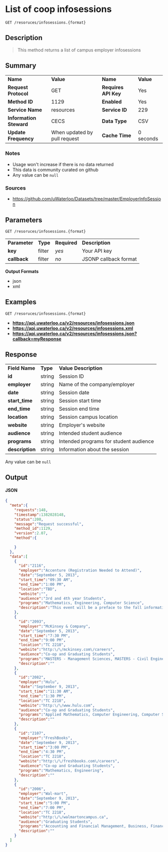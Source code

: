 # List of coop infosessions

```
GET /resoruces/infosessions.{format}
```

## Description

> This method returns a list of campus employer infosessions

## Summary

<table>
  <tr>
    <td><b>Name</b></td>
    <td><b>Value</b></td>
    <td><b><b>Name</b></b></td>
    <td><b>Value</b></td>
  </tr>
  <tr>
    <td><b>Request Protocol</b></td>
    <td>GET</td>
    <td><b>Requires API Key</b></td>
    <td>Yes</td>
  </tr>
  <tr>
    <td><b>Method ID</b></td>
    <td>1129</td>
    <td><b>Enabled</b></td>
    <td>Yes</td>
  </tr>
  <tr>
    <td><b>Service Name</b></td>
    <td>resources</td>
    <td><b>Service ID</b></td>
    <td>229</td>
  </tr>
  <tr>
    <td><b>Information Steward</b></td>
    <td>CECS</td>
    <td><b>Data Type</b></td>
    <td>CSV</td>
  </tr>
  <tr>
    <td><b>Update Frequency</b></td>
    <td>When updated by pull request</td>
    <td><b>Cache Time</b></td>
    <td>0 seconds</td>
  </tr>
</table>


### Notes

- Usage won't increase if there is no data returned
- This data is community curated on github
- Any value can be `null`


### Sources

- https://github.com/uWaterloo/Datasets/tree/master/EmployerInfoSession


## Parameters

```
GET /resoruces/infosessions.{format}
```

<table>
  <tr>
    <td><b>Parameter</b></td>
    <td><b>Type</b></td>
    <td><b><b>Required</b></b></td>
    <td><b>Description</b></td>
  </tr>
  <tr>
    <td><b>key</b></td>
    <td>filter</td>
    <td><i>yes</i></td>
    <td>Your API key</td>
  </tr>
  <tr>
    <td><b>callback</b></td>
    <td>filter</td>
    <td><i>no</i></td>
    <td>JSONP callback format</td>
  </tr>
</table>

**Output Formats**

- json
- xml


## Examples

```
GET /resoruces/infosessions.{format}
```

- **https://api.uwaterloo.ca/v2/resources/infosessions.json**
- **https://api.uwaterloo.ca/v2/resources/infosessions.xml**
- **https://api.uwaterloo.ca/v2/resources/infosessions.json?callback=myResponse**


## Response

<table>
  <tr>
    <td><b>Field Name</b></td>
    <td><b>Type</b></td>
    <td><b>Value Description</b></td>
  </tr>
  <tr>
    <td><b>id</b></td>
    <td>string</td>
    <td>Session ID</td>
  </tr>
  <tr>
    <td><b>employer</b></td>
    <td>string</td>
    <td>Name of the company/employer</td>
  </tr>
  <tr>
    <td><b>date</b></td>
    <td>string</td>
    <td>Session date</td>
  </tr>
  <tr>
    <td><b>start_time</b></td>
    <td>string</td>
    <td>Session start time</td>
  </tr>
  <tr>
    <td><b>end_time</b></td>
    <td>string</td>
    <td>Session end time</td>
  </tr>
  <tr>
    <td><b>location</b></td>
    <td>string</td>
    <td>Session campus location</td>
  </tr>
  <tr>
    <td><b>website</b></td>
    <td>string</td>
    <td>Employer's website</td>
  </tr>
  <tr>
    <td><b>audience</b></td>
    <td>string</td>
    <td>Intended student audience</td>
  </tr>
  <tr>
    <td><b>programs</b></td>
    <td>string</td>
    <td>Intended programs for student audience</td>
  </tr>
  <tr>
    <td><b>description</b></td>
    <td>string</td>
    <td>Information about the session</td>
  </tr>
</table>


Any value can be `null`

## Output

#### JSON

```json
{
  "meta":{
    "requests":148,
    "timestamp":1382028148,
    "status":200,
    "message":"Request successful",
    "method_id":1129,
    "version":2.07,
    "method":{
      
    }
  },
  "data":[
    {
      "id":"2116",
      "employer":"Accenture (Registration Needed to Attend)",
      "date":"September 5, 2013",
      "start_time":"09:30 AM",
      "end_time":"1:00 PM",
      "location":"TBD",
      "website":"",
      "audience":"3rd and 4th year Students",
      "programs":"Mathematics, Engineering, Computer Science",
      "description":"This event will be a preface to the fall information session.  We are offering you an opportunity to connect one-on-one with a Technology Consulting Analyst and the Executive Sponsor of the campus recruitment program.  You are welcome to ask questions pertaining to careers at Accenture, the day in the life of a Consulting Analyst, how to best prepare for a career with us, and any other questions you may have. Please register for a 15 minute session by contacting Andrew Davidson at abdavidson@uwaterloo.ca."
    },
    {
      "id":"2093",
      "employer":"McKinsey & Company",
      "date":"September 5, 2013",
      "start_time":"7:30 PM",
      "end_time":"9:00 PM",
      "location":"TC 2218",
      "website":"http:\/\/mckinsey.com\/careers",
      "audience":"Co-op and Graduating Students",
      "programs":"MASTERS - Management Sciences, MASTERS - Civil Engineering, Info Tech , Engineering, Business",
      "description":""
    },
    {
      "id":"2082",
      "employer":"Hulu",
      "date":"September 9, 2013",
      "start_time":"11:30 AM",
      "end_time":"1:30 PM",
      "location":"TC 2218",
      "website":"http:\/\/www.hulu.com",
      "audience":"Co-op and Graduating Students",
      "programs":"Applied Mathematics, Computer Engineering, Computer Science, Software Engineering, Systems Design Engineering",
      "description":""
    },
    {
      "id":"2107",
      "employer":"FreshBooks",
      "date":"September 9, 2013",
      "start_time":"3:00 PM",
      "end_time":"4:30 PM",
      "location":"TC 2218",
      "website":"http:\/\/freshbooks.com\/careers",
      "audience":"Co-op and Graduating Students",
      "programs":"Mathematics, Engineering",
      "description":""
    },
    {
      "id":"2006",
      "employer":"Wal-mart",
      "date":"September 9, 2013",
      "start_time":"5:00 PM",
      "end_time":"7:00 PM",
      "location":"TC 2218",
      "website":"http:\/\/walmartoncampus.ca",
      "audience":"Graduating Students",
      "programs":"Accounting and Financial Management, Business, Financial Management",
      "description":""
    }
  ]
}
```

